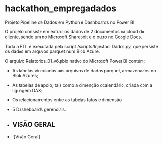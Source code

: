 # hackathon_empregadados
Projeto Pipeline de Dados em Python e Dashboards no Power BI

O  projeto consiste em extrair os dados de 2 documentos na cloud do cliente, sendo um no Microsoft Sharepoit e o outro no Google Docs.

Toda a ETL é executada pelo script /scripts/Injestao_Dados.py, que persiste os dados em arquvos parquet num Blob Azure.

O arquivo Relatorios_01_v6.pbix nativo do Microsoft Power BI contém: 
- As tabelas vinculadas aos arquivos de dados parquet, armazenados no Blob Azures;
- As tabelas de apoio, tais como a dimenção dcalendário, criada com a liguagem DAX;
- Os relacionamentos entre as tabelas fatos e dimensão;
- 5 Dasheboards gerenciais.

- ## VISÃO GERAL

- ![Visão Geral] 
